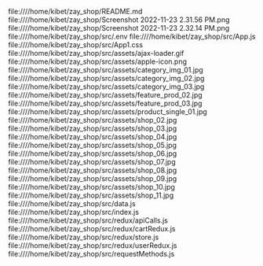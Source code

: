 file:////home/kibet/zay_shop/README.md
file:////home/kibet/zay_shop/Screenshot 2022-11-23 2.31.56 PM.png
file:////home/kibet/zay_shop/Screenshot 2022-11-23 2.32.14 PM.png
file:////home/kibet/zay_shop/src/.env
file:////home/kibet/zay_shop/src/App.js
file:////home/kibet/zay_shop/src/App1.css
file:////home/kibet/zay_shop/src/assets/ajax-loader.gif
file:////home/kibet/zay_shop/src/assets/apple-icon.png
file:////home/kibet/zay_shop/src/assets/category_img_01.jpg
file:////home/kibet/zay_shop/src/assets/category_img_02.jpg
file:////home/kibet/zay_shop/src/assets/category_img_03.jpg
file:////home/kibet/zay_shop/src/assets/feature_prod_02.jpg
file:////home/kibet/zay_shop/src/assets/feature_prod_03.jpg
file:////home/kibet/zay_shop/src/assets/product_single_01.jpg
file:////home/kibet/zay_shop/src/assets/shop_02.jpg
file:////home/kibet/zay_shop/src/assets/shop_03.jpg
file:////home/kibet/zay_shop/src/assets/shop_04.jpg
file:////home/kibet/zay_shop/src/assets/shop_05.jpg
file:////home/kibet/zay_shop/src/assets/shop_06.jpg
file:////home/kibet/zay_shop/src/assets/shop_07.jpg
file:////home/kibet/zay_shop/src/assets/shop_08.jpg
file:////home/kibet/zay_shop/src/assets/shop_09.jpg
file:////home/kibet/zay_shop/src/assets/shop_10.jpg
file:////home/kibet/zay_shop/src/assets/shop_11.jpg
file:////home/kibet/zay_shop/src/data.js
file:////home/kibet/zay_shop/src/index.js
file:////home/kibet/zay_shop/src/redux/apiCalls.js
file:////home/kibet/zay_shop/src/redux/cartRedux.js
file:////home/kibet/zay_shop/src/redux/store.js
file:////home/kibet/zay_shop/src/redux/userRedux.js
file:////home/kibet/zay_shop/src/requestMethods.js
